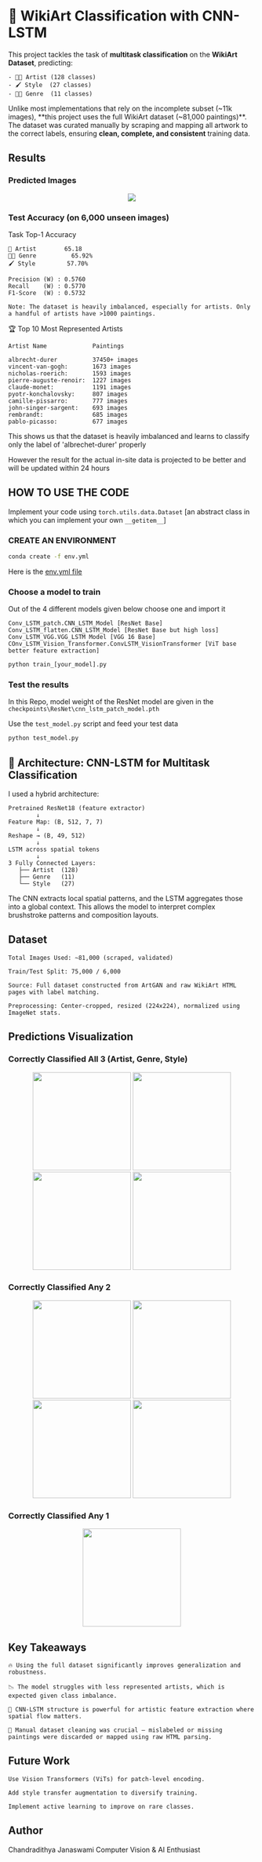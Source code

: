 # 🎨 WikiArt Classification with CNN-LSTM

This project tackles the task of **multitask classification** on the **WikiArt Dataset**, predicting:

```
- 👨‍🎨 Artist (128 classes)
- 🖌️ Style  (27 classes)
- 🧑‍🏫 Genre  (11 classes)
```

Unlike most implementations that rely on the incomplete subset (~11k images), **this project uses the full WikiArt dataset (~81,000 paintings)**. The dataset was curated manually by scraping and mapping all artwork to the correct labels, ensuring **clean, complete, and consistent** training data.


## Results

### Predicted Images
<div align="center"> <img src="correct_predicted.png" width=""/></div>

### Test Accuracy (on 6,000 unseen images)
Task	Top-1 Accuracy
```
🎨 Artist	    65.18
🧑‍🏫 Genre	       65.92%
🖌️ Style	     57.70%
```
```
Precision (W) : 0.5760
Recall    (W) : 0.5770
F1-Score  (W) : 0.5732
```

```
Note: The dataset is heavily imbalanced, especially for artists. Only a handful of artists have >1000 paintings.
```

🏆 Top 10 Most Represented Artists

```
Artist Name	            Paintings

albrecht-durer          37450+ images
vincent-van-gogh:       1673 images
nicholas-roerich:       1593 images
pierre-auguste-renoir:  1227 images
claude-monet:           1191 images
pyotr-konchalovsky:     807 images
camille-pissarro:       777 images
john-singer-sargent:    693 images
rembrandt:              685 images
pablo-picasso:          677 images
```

This shows us that the dataset is heavily imbalanced and learns to classify only the label of 'albrechet-durer' properly

However the result for the actual in-site data is projected to be better and will be updated within 24 hours



## HOW TO USE THE CODE

Implement your code using `torch.utils.data.Dataset` [an abstract class in which you can implement your own `__getitem__`]

### CREATE AN ENVIRONMENT
```bash
conda create -f env.yml
```
Here is the [env.yml file](env.yml)

### Choose a model to train
Out of the 4 different models given below choose one and import it
```
Conv_LSTM_patch.CNN_LSTM_Model [ResNet Base]
Conv_LSTM_flatten.CNN_LSTM_Model [ResNet Base but high loss]
Conv_LSTM_VGG.VGG_LSTM Model [VGG 16 Base]
COnv_LSTM_Vision_Transformer.ConvLSTM_VisionTransformer [ViT base better feature extraction]
```

```python
python train_[your_model].py
```
### Test the results
In this Repo, model weight of the ResNet model are given in the `checkpoints\ResNet\cnn_lstm_patch_model.pth`

Use the `test_model.py` script and feed your test data
```python
python test_model.py
```

## 🧠 Architecture: CNN-LSTM for Multitask Classification

I used a hybrid architecture:

```text
Pretrained ResNet18 (feature extractor)
        ↓
Feature Map: (B, 512, 7, 7)
        ↓
Reshape → (B, 49, 512)
        ↓
LSTM across spatial tokens
        ↓
3 Fully Connected Layers:
   ├── Artist  (128)
   ├── Genre   (11)
   └── Style   (27)
```

The CNN extracts local spatial patterns, and the LSTM aggregates those into a global context. This allows the model to interpret complex brushstroke patterns and composition layouts.

## Dataset

    Total Images Used: ~81,000 (scraped, validated)

    Train/Test Split: 75,000 / 6,000

    Source: Full dataset constructed from ArtGAN and raw WikiArt HTML pages with label matching.

    Preprocessing: Center-cropped, resized (224x224), normalized using ImageNet stats.


## Predictions Visualization

### Correctly Classified All 3 (Artist, Genre, Style)
<div align="center"> <img src="classification_samples/correct_all/img_0_1.jpg" width="200"/> <img src="classification_samples/correct_all/img_0_2.jpg" width="200"/> <img src="classification_samples/correct_all/img_0_3.jpg" width="200"/> <img src="classification_samples/correct_all/img_0_5.jpg" width="200"/> </div>

### Correctly Classified Any 2
<div align="center"> <img src="classification_samples/correct_two/img_0_4.jpg" width="200"/> <img src="classification_samples/correct_two/img_0_12.jpg" width="200"/> <img src="classification_samples/correct_two/img_1_3.jpg" width="200"/> <img src="classification_samples/correct_two/img_1_5.jpg" width="200"/> </div>

### Correctly Classified Any 1
<div align="center"> <img src="classification_samples/correct_one/img_0_11.jpg" width="200"/>  </div>


## Key Takeaways

    🔥 Using the full dataset significantly improves generalization and robustness.

    📉 The model struggles with less represented artists, which is expected given class imbalance.

    🧠 CNN-LSTM structure is powerful for artistic feature extraction where spatial flow matters.

    🧼 Manual dataset cleaning was crucial — mislabeled or missing paintings were discarded or mapped using raw HTML parsing.

## Future Work

    Use Vision Transformers (ViTs) for patch-level encoding.

    Add style transfer augmentation to diversify training.

    Implement active learning to improve on rare classes.

## Author

Chandradithya Janaswami
Computer Vision & AI Enthusiast